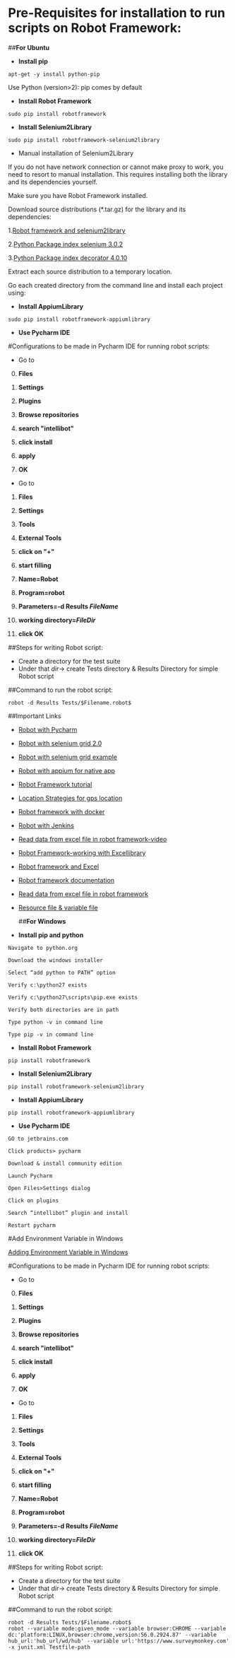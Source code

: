 # Pre-Requisites for installation to run scripts on Robot Framework:

##__For Ubuntu__

*  __Install pip__
```
apt-get -y install python-pip
```

Use Python (version>2): pip comes by default

* __Install Robot Framework__
```
sudo pip install robotframework
```

* __Install Selenium2Library__
```
sudo pip install robotframework-selenium2library
```

  * Manual installation of Selenium2Library

If you do not have network connection or cannot make proxy to work, you need to resort to manual installation. This requires installing both the library and its dependencies yourself.

Make sure you have Robot Framework installed.

Download source distributions (*.tar.gz) for the library and its dependencies:

  1.[Robot framework and selenium2library](https://pypi.python.org/pypi/robotframework-selenium2library)

  2.[Python Package index selenium 3.0.2](https://pypi.python.org/pypi/selenium)

  3.[Python Package index decorator 4.0.10](https://pypi.python.org/pypi/decorator)


Extract each source distribution to a temporary location.

Go each created directory from the command line and install each project using:

* __Install AppiumLibrary__
```
sudo pip install robotframework-appiumlibrary
```

* __Use Pycharm IDE__

#Configurations to be made in Pycharm IDE for running robot scripts:

* Go to

0. __Files__

1.  __Settings__

2. __Plugins__

3. __Browse repositories__

4. __search "intellibot"__

5. __click install__

6. __apply__

7.  __OK__

* Go to

1. __Files__

2. __Settings__

3. __Tools__

4. __External Tools__

5. __click on "+"__

6. __start filling__

7. __Name=Robot__

8. __Program=robot__

9. __Parameters=-d Results $FileName$__

10. __working directory=$FileDir$__

11. __click OK__

##Steps for writing Robot script:

* Create a directory for the test suite
* Under that $dir$-> create Tests directory & Results Directory for simple Robot script

##Command to run the robot script:

```
robot -d Results Tests/$Filename.robot$
```

##Important Links

* [Robot with Pycharm](http://blog.bigbinary.com/2015/10/11/configuring-pycharm-to-run-tests.html)

* [Robot with selenium grid 2.0](http://softwaretester.info/robot-framework-selenium-grid-2-0/)

* [Robot with selenium grid example](https://www.gridlastic.com/robot-framework-selenium-grid-example.html)

* [Robot with appium for native app](https://www.youtube.com/watch?v=uYA893Rnqaw)

* [Robot Framework tutorial](https://www.udemy.com/robot-framework-level-1/learn/v4/content)

* [Location Strategies for gps location](https://developer.android.com/guide/topics/location/strategies.html)

* [Robot framework with docker](https://blog.tacitlabs.io/running-robot-framework-scripts-in-a-docker-container-e901bf36927c#.qcgginoil)

* [Robot with Jenkins](https://blog.codecentric.de/en/2016/07/robot-framework-tutorial-2016-integration-jenkins/)

* [Read data from excel file in robot framework-video](https://www.youtube.com/watch?v=8hMEkeZKo68)

* [Robot Framework-working with Excellibrary](http://www.ufthelp.com/2016/01/robot-framework-working-with-excel_28.html)

* [Robot framework and Excel](http://laurent.bristiel.com/robot-framework-and-excel/)

* [Robot framework documentation](https://media.readthedocs.org/pdf/robot-framework/latest/robot-framework.pdf)

* [Read data from excel file in robot framework](https://blog.codecentric.de/en/2013/05/robot-framework-tutorial-loops-conditional-execution-and-more/)

* [Resource file & variable file](https://github.com/robotframework/robotframework/blob/master/doc/userguide/src/CreatingTestData/ResourceAndVariableFiles.rst#taking-resource-files-into-use)


  ##__For Windows__

* __Install pip and python__
```
Navigate to python.org
```
```
Download the windows installer
```
```
Select “add python to PATH” option
```
```
Verify c:\python27 exists
```
```
Verify c:\python27\scripts\pip.exe exists
```
```
Verify both directories are in path
```
```
Type python -v in command line
```
```
Type pip -v in command line
```

* __Install Robot Framework__
```
pip install robotframework
```

* __Install Selenium2Library__
```
pip install robotframework-selenium2library
```

* __Install AppiumLibrary__
```
pip install robotframework-appiumlibrary
```

* __Use Pycharm IDE__
```
GO to jetbrains.com
```
```
Click products> pycharm
```
```
Download & install community edition
```
```
Launch Pycharm
```
```
Open Files>Settings dialog
```
```
Click on plugins
```
```
Search “intellibot” plugin and install
```
```
Restart pycharm
```

#Add Environment Variable in Windows

[Adding Environment Variable in Windows](http://www.computerhope.com/issues/ch000549.htm)

#Configurations to be made in Pycharm IDE for running robot scripts:

* Go to

0. __Files__

1.  __Settings__

2. __Plugins__

3. __Browse repositories__

4. __search "intellibot"__

5. __click install__

6. __apply__

7.  __OK__

* Go to

1. __Files__

2. __Settings__

3. __Tools__

4. __External Tools__

5. __click on "+"__

6. __start filling__

7. __Name=Robot__

8. __Program=robot__

9. __Parameters=-d Results $FileName$__

10. __working directory=$FileDir$__

11. __click OK__

##Steps for writing Robot script:

* Create a directory for the test suite
* Under that $dir$-> create Tests directory & Results Directory for simple Robot script

##Command to run the robot script:

```
robot -d Results Tests/$Filename.robot$
robot --variable mode:given_mode --variable browser:CHROME --variable dc:'platform:LINUX,browser:chrome,version:56.0.2924.87' --variable hub_url:'hub_url/wd/hub' --variable url:'https://www.surveymonkey.com' -x junit.xml Testfile-path
```
